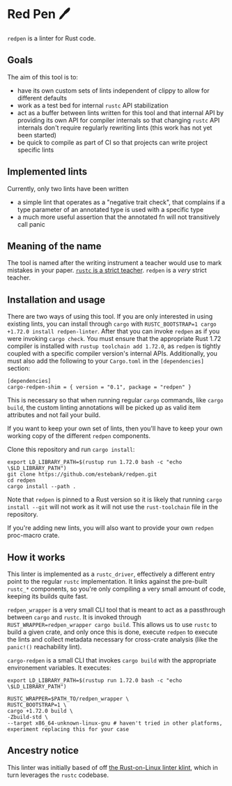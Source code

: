 # Red Pen 🖊️

`redpen` is a linter for Rust code.

## Goals

The aim of this tool is to:

* have its own custom sets of lints independent of clippy to allow for different defaults
* work as a test bed for internal `rustc` API stabilization
* act as a buffer between lints written for this tool and that internal API by providing its own API for compiler internals so that changing `rustc` API internals don't require regularly rewriting lints (this work has not yet been started)
* be quick to compile as part of CI so that projects can write project specific lints

## Implemented lints

Currently, only two lints have been written

 - a simple lint that operates as a "negative trait check", that complains if a type parameter of an annotated type is used with a specific type
 - a much more useful assertion that the annotated fn will not transitively call panic

## Meaning of the name

The tool is named after the writing instrument a teacher would use to mark mistakes in your paper. [`rustc` is a strict teacher][teacher]. `redpen` is a *very* strict teacher.

[teacher]: https://twitter.com/ekuber/status/1438178928984829959

## Installation and usage

There are two ways of using this tool. If you are only interested in using existing lints, you can install through `cargo` with `RUSTC_BOOTSTRAP=1 cargo +1.72.0 install redpen-linter`. After that you can invoke `redpen` as if you were invoking `cargo check`. You must ensure that the appropriate Rust 1.72 compiler is installed with `rustup toolchain add 1.72.0`, as `redpen` is tightly coupled with a specific compiler version's internal APIs. Additionally, you must also add the following to your `Cargo.toml` in the `[dependencies]` section:

```
[dependencies]
cargo-redpen-shim = { version = "0.1", package = "redpen" }
```

This is necessary so that when running regular `cargo` commands, like `cargo build`, the custom linting annotations will be picked up as valid item attributes and not fail your build.

If you want to keep your own set of lints, then you'll have to keep your own working copy of the different `redpen` components.

Clone this repository and run `cargo install`:

```console
export LD_LIBRARY_PATH=$(rustup run 1.72.0 bash -c "echo \$LD_LIBRARY_PATH")
git clone https://github.com/estebank/redpen.git
cd redpen
cargo install --path .
```

Note that `redpen` is pinned to a Rust version so it is likely that running `cargo install --git` will not work as it will not use the `rust-toolchain` file in the repository.

If you're adding new lints, you will also want to provide your own `redpen` proc-macro crate.

## How it works

This linter is implemented as a `rustc_driver`, effectively a different entry point to the regular `rustc` implementation. It links against the pre-built `rustc_*` components, so you're only compiling a very small amount of code, keeping its builds quite fast.

`redpen_wrapper` is a very small CLI tool that is meant to act as a passthrough between `cargo` and `rustc`. It is invoked through `RUST_WRAPPER=redpen_wrapper cargo build`. This allows us to use `rustc` to build a given crate, and only once this is done, execute `redpen` to execute the lints and collect metadata necessary for cross-crate analysis (like the `panic!()` reachability lint).

`cargo-redpen` is a small CLI that invokes `cargo build` with the appropriate environement variables. It executes:

```console
export LD_LIBRARY_PATH=$(rustup run 1.72.0 bash -c "echo \$LD_LIBRARY_PATH")

RUSTC_WRAPPER=$PATH_TO/redpen_wrapper \
RUSTC_BOOTSTRAP=1 \
cargo +1.72.0 build \
-Zbuild-std \
--target x86_64-unknown-linux-gnu # haven't tried in other platforms, experiment replacing this for your case
```

## Ancestry notice

This linter was initially based of off [the Rust-on-Linux linter klint][klint], which in turn leverages the `rustc` codebase.

[klint]: https://github.com/Rust-for-Linux/klint
